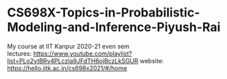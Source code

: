 # CS698X-Topics-in-Probabilistic-Modeling-and-Inference-Piyush-Rai
My course at IIT Kanpur 2020-21 even sem  
lectures:  https://www.youtube.com/playlist?list=PLo2ytBRv4PLczIa9JFdTH6ojBczLkSGUR 
website: https://hello.iitk.ac.in/cs698x2021/#/home
